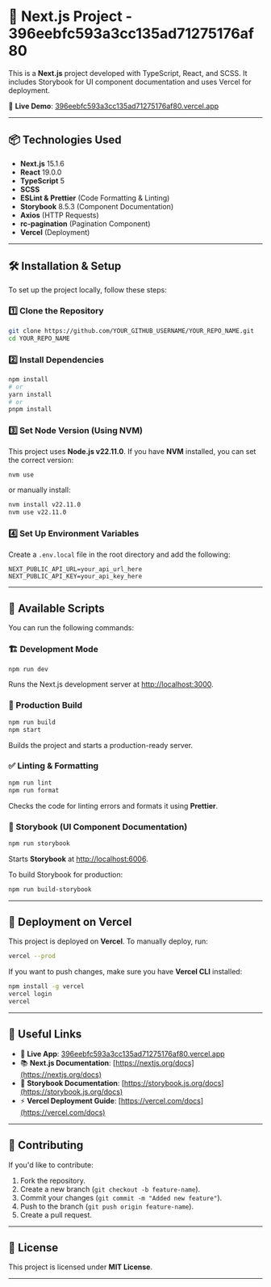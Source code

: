 # 🚀 Next.js Project - 396eebfc593a3cc135ad71275176af80

This is a **Next.js** project developed with TypeScript, React, and SCSS. It includes Storybook for UI component documentation and uses Vercel for deployment.

🔗 **Live Demo**: [396eebfc593a3cc135ad71275176af80.vercel.app](https://396eebfc593a3cc135ad71275176af80.vercel.app/)

---

## 📦 Technologies Used

- **Next.js** 15.1.6
- **React** 19.0.0
- **TypeScript** 5
- **SCSS**
- **ESLint & Prettier** (Code Formatting & Linting)
- **Storybook** 8.5.3 (Component Documentation)
- **Axios** (HTTP Requests)
- **rc-pagination** (Pagination Component)
- **Vercel** (Deployment)

---

## 🛠️ Installation & Setup

To set up the project locally, follow these steps:

### 1️⃣ Clone the Repository

```bash
git clone https://github.com/YOUR_GITHUB_USERNAME/YOUR_REPO_NAME.git
cd YOUR_REPO_NAME
```

### 2️⃣ Install Dependencies

```bash
npm install
# or
yarn install
# or
pnpm install
```

### 3️⃣ Set Node Version (Using NVM)

This project uses **Node.js v22.11.0**. If you have **NVM** installed, you can set the correct version:

```bash
nvm use
```

or manually install:

```bash
nvm install v22.11.0
nvm use v22.11.0
```

### 4️⃣ Set Up Environment Variables

Create a `.env.local` file in the root directory and add the following:

```env
NEXT_PUBLIC_API_URL=your_api_url_here
NEXT_PUBLIC_API_KEY=your_api_key_here
```

---

## 📜 Available Scripts

You can run the following commands:

### 🏗 Development Mode

```bash
npm run dev
```

Runs the Next.js development server at [http://localhost:3000](http://localhost:3000).

### 🚀 Production Build

```bash
npm run build
npm start
```

Builds the project and starts a production-ready server.

### ✅ Linting & Formatting

```bash
npm run lint
npm run format
```

Checks the code for linting errors and formats it using **Prettier**.

### 📖 Storybook (UI Component Documentation)

```bash
npm run storybook
```

Starts **Storybook** at [http://localhost:6006](http://localhost:6006).

To build Storybook for production:

```bash
npm run build-storybook
```

---

## 🚀 Deployment on Vercel

This project is deployed on **Vercel**. To manually deploy, run:

```bash
vercel --prod
```

If you want to push changes, make sure you have **Vercel CLI** installed:

```bash
npm install -g vercel
vercel login
vercel
```

---

## 🔗 Useful Links

- 🔗 **Live App**: [396eebfc593a3cc135ad71275176af80.vercel.app](https://396eebfc593a3cc135ad71275176af80.vercel.app/)
- 📚 **Next.js Documentation**: [https://nextjs.org/docs](https://nextjs.org/docs)
- 🎨 **Storybook Documentation**: [https://storybook.js.org/docs](https://storybook.js.org/docs)
- ⚡ **Vercel Deployment Guide**: [https://vercel.com/docs](https://vercel.com/docs)

---

## 📌 Contributing

If you'd like to contribute:

1. Fork the repository.
2. Create a new branch (`git checkout -b feature-name`).
3. Commit your changes (`git commit -m "Added new feature"`).
4. Push to the branch (`git push origin feature-name`).
5. Create a pull request.

---

## 📜 License

This project is licensed under **MIT License**.

---
